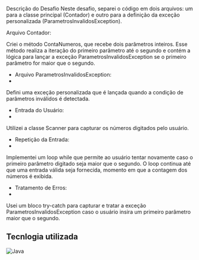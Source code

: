 Descrição do Desafio
Neste desafio, separei o código em dois arquivos: um para a classe principal (Contador) e outro para a definição da exceção personalizada (ParametrosInvalidosException).

Arquivo Contador:

Criei o método ContaNumeros, que recebe dois parâmetros inteiros. Esse método realiza a iteração do primeiro parâmetro até o segundo e contém a lógica para lançar a exceção ParametrosInvalidosException se o primeiro parâmetro for maior que o segundo.

- Arquivo ParametrosInvalidosException:
- 
Defini uma exceção personalizada que é lançada quando a condição de parâmetros inválidos é detectada.

- Entrada do Usuário:
- 
Utilizei a classe Scanner para capturar os números digitados pelo usuário.

- Repetição da Entrada:
- 
Implementei um loop while que permite ao usuário tentar novamente caso o primeiro parâmetro digitado seja maior que o segundo. O loop continua até que uma entrada válida seja fornecida, momento em que a contagem dos números é exibida.

- Tratamento de Erros:
- 
Usei um bloco try-catch para capturar e tratar a exceção ParametrosInvalidosException caso o usuário insira um primeiro parâmetro maior que o segundo.

## Tecnlogia utilizada

<img align="center" alt="Java" src="https://img.shields.io/badge/Java-ED8B00?style=for-the-badge&logo=openjdk&logoColor=white" />
